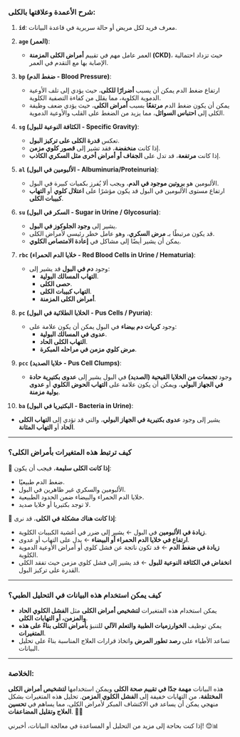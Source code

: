 
### **شرح الأعمدة وعلاقتها بالكلى:**

1. **`id`**: معرف فريد لكل مريض أو حالة سريرية في قاعدة البيانات.
    
2. **`age` (العمر)**:

    - العمر عامل مهم في تقييم **أمراض الكلى المزمنة (CKD)**، حيث تزداد احتمالية الإصابة بها مع التقدم في العمر.
3. **`bp` (ضغط الدم - Blood Pressure)**:
    
    - ارتفاع ضغط الدم يمكن أن يسبب **أضرارًا للكلى**، حيث يؤدي إلى تلف الأوعية الدموية الكلوية، مما يقلل من كفاءة التصفية الكلوية.
    - يمكن أن يكون ضغط الدم **مرتفعًا** بسبب **أمراض الكلى**، حيث يؤدي ضعف وظيفة الكلى إلى **احتباس السوائل**، مما يزيد من الضغط على القلب والأوعية الدموية.
4. **`sg` (الكثافة النوعية للبول - Specific Gravity)**:
    
    - تعكس **قدرة الكلى على تركيز البول**.
    - إذا كانت **منخفضة**، فقد تشير إلى **قصور كلوي مزمن**.
    - إذا كانت **مرتفعة**، قد تدل على **الجفاف أو أمراض أخرى مثل السكري الكاذب**.
5. **`al` (الألبومين في البول - Albuminuria/Proteinuria)**:
    
    - الألبومين هو **بروتين موجود في الدم**، ويجب ألا يُفرز بكميات كبيرة في البول.
    - ارتفاع مستوى الألبومين في البول قد يكون مؤشرًا على **اعتلال كلوي** أو **التهاب كبيبات الكلى**.
6. **`su` (السكر في البول - Sugar in Urine / Glycosuria)**:
    
    - يشير إلى **وجود الجلوكوز في البول**.
    - قد يكون مرتبطًا بـ **مرض السكري**، وهو عامل خطر رئيسي لأمراض الكلى.
    - يمكن أن يشير أيضًا إلى مشاكل في **إعادة الامتصاص الكلوي**.
7. **`rbc` (خلايا الدم الحمراء - Red Blood Cells in Urine / Hematuria)**:
    
    - وجود **دم في البول** قد يشير إلى:
        - **التهاب المسالك البولية**.
        - **حصى الكلى**.
        - **التهاب كبيبات الكلى**.
        - **أمراض الكلى المزمنة**.
8. **`pc` (الخلايا الطلائية في البول - Pus Cells / Pyuria)**:
    
    - وجود **كريات دم بيضاء** في البول يمكن أن يكون علامة على:
        - **عدوى في المسالك البولية**.
        - **التهاب الكلى الحاد**.
        - **مرض كلوي مزمن في مراحله المبكرة**.
9. **`pcc` (خلايا الصديد - Pus Cell Clumps)**:
    
    - وجود **تجمعات من الخلايا القيحية (الصديد)** في البول يشير إلى **عدوى بكتيرية حادة في الجهاز البولي**، ويمكن أن يكون علامة على **التهاب الحوض الكلوي** أو **عدوى بولية مزمنة**.
10. **`ba` (البكتيريا في البول - Bacteria in Urine)**:
    

- يشير إلى وجود **عدوى بكتيرية في الجهاز البولي**، والتي قد تؤدي إلى **التهاب الكلى الحاد** أو **التهاب المثانة**.

---

### **كيف ترتبط هذه المتغيرات بأمراض الكلى؟**

📌 **إذا كانت الكلى سليمة**، فيجب أن يكون:

- ضغط الدم طبيعيًا.
- الألبومين والسكري غير ظاهرين في البول.
- خلايا الدم الحمراء والبيضاء ضمن الحدود الطبيعية.
- لا توجد بكتيريا أو خلايا صديد.

📌 **إذا كانت هناك مشكلة في الكلى**، قد نرى:

- **زيادة في الألبومين** في البول ← يشير إلى ضرر في أغشية الكبيبات الكلوية.
- **ارتفاع في خلايا الدم الحمراء أو البيضاء** ← يدل على التهاب أو عدوى.
- **زيادة في ضغط الدم** ← قد تكون ناتجة عن فشل كلوي أو أمراض الأوعية الدموية الكلوية.
- **انخفاض في الكثافة النوعية للبول** ← قد يشير إلى فشل كلوي مزمن حيث تفقد الكلى القدرة على تركيز البول.

---

### **كيف يمكن استخدام هذه البيانات في التحليل الطبي؟**

- يمكن استخدام هذه المتغيرات **لتشخيص أمراض الكلى** مثل **الفشل الكلوي الحاد والمزمن، أو التهابات الكلى**.
- يمكن توظيف **الخوارزميات الطبية والتعلم الآلي** للتنبؤ **بأمراض الكلى بناءً على هذه المتغيرات**.
- تساعد الأطباء على **رصد تطور المرض** واتخاذ قرارات العلاج المناسبة بناءً على تحليل البيانات.

---

### **الخلاصة:**

هذه البيانات **مهمة جدًا في تقييم صحة الكلى** ويمكن استخدامها **لتشخيص أمراض الكلى المختلفة**، من التهابات خفيفة إلى **الفشل الكلوي المزمن**. تحليل هذه المتغيرات بشكل منهجي يمكن أن يساعد في الاكتشاف المبكر لأمراض الكلى، مما يساهم في **تحسين العلاج وتقليل المضاعفات**. 🚀💡

إذا كنت بحاجة إلى مزيد من التحليل أو المساعدة في معالجة البيانات، أخبرني! 😊📊